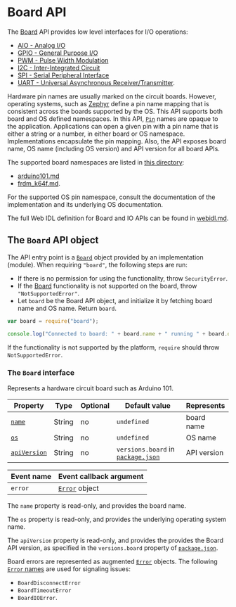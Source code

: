 Board API
=========

The [Board](#board) API provides low level interfaces for I/O operations:
  - [AIO - Analog I/O](./aio.md)
  - [GPIO - General Purpose I/O](./gpio.md)
  - [PWM - Pulse Width Modulation](./pwm.md)
  - [I2C - Inter-Integrated Circuit](./i2c.md)
  - [SPI - Serial Peripheral Interface](./spi.md)
  - [UART - Universal Asynchronous Receiver/Transmitter](./uart.md).

Hardware pin names are usually marked on the circuit boards. However, operating systems, such as [Zephyr](https://www.zephyrproject.org/doc/) define a pin name mapping that is consistent across the boards supported by the OS. This API supports both board and OS defined namespaces. In this API, [`Pin`](#pin) names are opaque to the application. Applications can open a given pin with a pin name that is either a string or a number, in either board or OS namespace. Implementations encapsulate the pin mapping. Also, the API exposes board name, OS name (including OS version) and API version for all board APIs.

The supported board namespaces are listed in [this directory](./):
- [arduino101.md](./arduino101.md)
- [frdm_k64f.md](./frdm_k64f.md).

For the supported OS pin namespace, consult the documentation of the implementation and its underlying OS documentation.

The full Web IDL definition for Board and IO APIs can be found in [webidl.md](./webidl.md).

The `Board` API object
----------------------
The API entry point is a [`Board`](#board) object provided by an implementation (module).
When requiring `"board"`, the following steps are run:
- If there is no permission for using the functionality, throw `SecurityError`.
- If the [Board](#board) functionality is not supported on the board, throw `"NotSupportedError"`.
- Let `board` be the Board API object, and initialize it by fetching board name and OS name. Return `board`.

```javascript
var board = require("board");

console.log("Connected to board: " + board.name + " running " + board.os);
```

If the functionality is not supported by the platform, `require` should throw `NotSupportedError`.

<a name="board"></a>
### The `Board` interface
Represents a hardware circuit board such as Arduino 101.

| Property          | Type   | Optional | Default value | Represents |
| ---               | ---    | ---      | ---           | ---        |
| [`name`](#boardname) | String | no       | `undefined`   | board name |
| [`os`](#osname)   | String | no       | `undefined`   | OS name |
| [`apiVersion`](#apiversion) | String | no   | `versions.board` in [`package.json`](../package.json) | API version |

| Event name        | Event callback argument |
| --------------    | ----------------------- |
| `error`           | [`Error`](#error) object |

<a name="boardname"></a>
The `name` property is read-only, and provides the board name.

<a name="osname"></a>
The `os` property is read-only, and provides the underlying operating system name.

<a name="apiversion"></a>
The `apiVersion` property is read-only, and provides the provides the Board API version, as specified in the `versions.board` property of [`package.json`](../package.json).

<a name="error"></a>
Board errors are represented as augmented [`Error`](https://nodejs.org/api/errors.html#errors_class_error) objects. The following [`Error` names](https://nodejs.org/api/errors.html) are used for signaling issues:
- `BoardDisconnectError`
- `BoardTimeoutError`
- `BoardIOError`.
